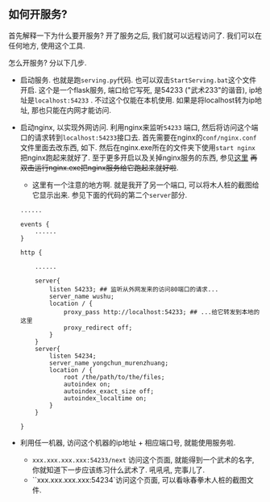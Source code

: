 ## 如何开服务? 

首先解释一下为什么要开服务? 开了服务之后, 我们就可以远程访问了. 我们可以在任何地方, 使用这个工具. 

怎么开服务? 分以下几步. 

* 启动服务. 也就是跑`serving.py`代码. 也可以双击`StartServing.bat`这个文件开启. 这个是一个flask服务, 端口给它写死, 是54233 ("武术233"的谐音), ip地址是`localhost:54233` . 不过这个仅能在本机使用. 如果是将localhost转为ip地址, 那也只能在内网才能访问. 

* 启动nginx, 以实现外网访问. 利用nginx来监听`54233` 端口, 然后将访问这个端口的请求转到`localhost:54233`接口去. 首先需要在nginx的`conf/nginx.conf`文件里面去改东西, 如下. 然后在nginx.exe所在的文件夹下使用`start nginx`把nginx跑起来就好了. 至于更多开启以及关掉nginx服务的东西, 参见[这里](https://www.jianshu.com/p/865ae9869f48) ~~再双击运行nginx.exe把nginx服务给它跑起来就好啦~~.  

  * 这里有一个注意的地方啊. 就是我开了另一个端口, 可以将木人桩的截图给它显示出来. 参见下面的代码的第二个`server`部分. 

  ```nginx
  ......
  
  events {
      ......
  }
  
  http {
      
      ......
      
      server{
          listen 54233; ## 监听从外网发来的访问80端口的请求...
          server_name wushu;
          location / {
              proxy_pass http://localhost:54233; ## ...给它转发到本地的这里
              proxy_redirect off; 
          }
      }
      server{
          listen 54234;
          server_name yongchun_murenzhuang;
          location / {
              root /the/path/to/the/files; 
              autoindex on;
              autoindex_exact_size off;
              autoindex_localtime on;
          }
      }
  
  }
  
  ```

* 利用任一机器, 访问这个机器的ip地址 + 相应端口号, 就能使用服务啦. 

  * `xxx.xxx.xxx.xxx:54233/next` 访问这个页面, 就能得到一个武术的名字, 你就知道下一步应该练习什么武术了. 吼吼吼, 完事儿了. 
  * ``xxx.xxx.xxx.xxx:54234`访问这个页面, 可以看咏春拳木人桩的截图文件. 
